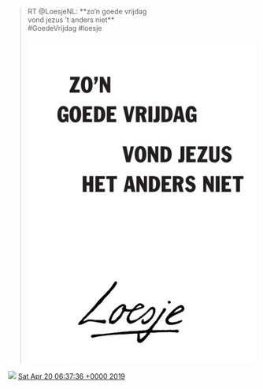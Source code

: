 > RT @LoesjeNL: \*\*zo’n goede vrijdag  
> vond jezus ’t anders niet\*\*  
> \#GoedeVrijdag \#loesje 
> 
> ![](../../media/1119490278581252096-D4iDPVwX4AEq5q7.jpg)

<img src="../../media/tweet.ico" width="12" /> [Sat Apr 20 06:37:36 +0000 2019](https://twitter.com/DromerDenker/status/1119490278581252096)